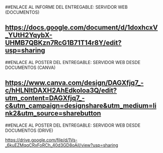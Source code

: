 ##ENLACE AL INFORME DEL ENTREGABLE: SERVIDOR WEB (DOCUMENTOS)

https://docs.google.com/document/d/1doxhcxV_YUtH2YqybX-UHMB7QBKzn7RcG1B71T14r8Y/edit?usp=sharing
----
##ENLACE AL POSTER DEL ENTREGABLE: SERVIDOR WEB DESDE DOCUMENTOS (CANVA)

https://www.canva.com/design/DAGXfjq7_-c/hHLNItDAXH2AhEdkoloa3Q/edit?utm_content=DAGXfjq7_-c&utm_campaign=designshare&utm_medium=link2&utm_source=sharebutton
---
##ENLACE AL POSTER DEL ENTREGABLE: SERVIDOR WEB DESDE DOCUMENTOS (DRIVE)

https://drive.google.com/file/d/1Vs-_6kuEZMqqCRxFoRCh_40d3GD8oAiI/view?usp=sharing